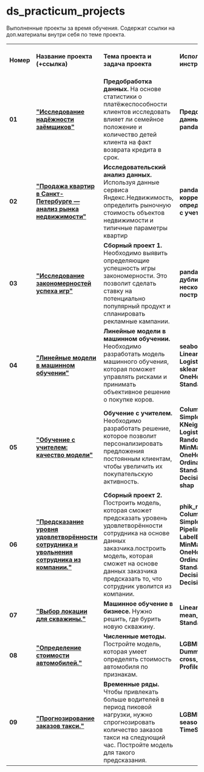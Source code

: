 # ds_practicum_projects
Выполненные проекты за время обучения. Содержат ссылки на доп.материалы внутри себя по теме проекта.
<br/>
<table>
    <tr>
        <td><b>Номер</b></td>
        <td><b>Название проекта (+ссылка)</b></td>
        <td><b>Тема проекта и задача проекта</b></td>
        <td><b>Используемые инструменты</b></td>
        <td><b>Темы инф. материалов и рекомендации ревьювера</b></td>
    </tr>
    <tr>
        <td> <b>01</b></td>
        <td><a href="https://github.com/DinoWithPython/ds_practicum_projects/tree/main/Надежность%20заемщиков" target="_blank"><b>"Исследование надёжности заёмщиков"</b></a></td>
        <td><b>Предобработка данных.</b> На основе статистики о платёжеспособности клиентов исследовать влияет ли семейное положение и количество детей клиента на факт возврата кредита в срок.</td>
        <td><b>Предобработка данных, python, pandas</b></td>
        <td>qcut, настройка юпитера, PEP8, plotly, SQL тренажер и задачки, Главред</td>
    </tr>
    <tr>
        <td> <b>02</b></td>
        <td><a href="https://github.com/DinoWithPython/ds_practicum_projects/tree/main/Анализ%20рынка%20недвижимости%20Питера" target="_blank"><b>"Продажа квартир в Санкт-Петербурге — анализ рынка недвижимости"</b></a></td>
        <td><b>Исследовательский анализ данных.</b> Используя данные сервиса Яндекс.Недвижимость, определить рыночную стоимость объектов недвижимости и типичные параметры квартир</td>
        <td><b>pandas, seaborn, корреляция, определение типа дат с учетом разных лет</b></td>
        <td>Kaggle, astype('datetime64[M]') для корректного учета месяца, habr по предобработке, seaborn</td>
    </tr>
    <tr>
        <td> <b>03</b></td>
        <td><a href="https://github.com/DinoWithPython/ds_practicum_projects/tree/main/Закономерности%20успеха%20игр" target="_blank"><b>"Исследование закономерностей успеха игр"</b></a></td>
        <td><b>Сборный проект 1.</b> Необходимо выявить определяющие успешность игры закономерности. Это позволит сделать ставку на потенциально популярный продукт и спланировать рекламные кампании.</td>
        <td><b>pandas, поиск дубликатов в нескольких столбцах, построение pie</b></td>
        <td>Книга по Matplolib, статьи построения усов и прочего, отношение между переменными</td>
    </tr>
    <tr>
        <td> <b>04</b></td>
        <td><a href="https://github.com/DinoWithPython/ds_practicum_projects/blob/main/04%20Линейные%20модели%20в%20машинном%20обучении.ipynb" target="_blank"><b>"Линейные модели в машинном обучении"</b></a></td>
        <td><b>Линейные модели в машинном обучении.</b> Необходимо разработать модель машинного обучения, которая поможет  управлять рисками и принимать объективное решение о покупке коров.</td>
        <td><b>seaborn, LinearRegression, LogisticRegression, sklearn.metrics, OneHotEncoder, StandardScaler</b></td>
        <td>Огромное количество полезных комментариев от ревьювера, помимо этого ссылки на разные статьи, пайплайны и прочее.</td>
    </tr>
    <tr>
        <td> <b>05</b></td>
        <td><a href="https://github.com/DinoWithPython/ds_practicum_projects/blob/main/05%20Обучение%20с%20учителем.ipynb" target="_blank"><b>"Обучение с учителем: качество модели"</b></a></td>
        <td><b>Обучение с учителем.</b> Необходимо разработать решение, которое позволит персонализировать предложения постоянным клиентам, чтобы увеличить их покупательскую активность.</td>
        <td><b>ColumnTransformer, SimpleImputer, KNeighborsClassifier, LogisticRegression, RandomizedSearchCV, MinMaxScaler, OneHotEncoder, OrdinalEncoder, StandardScaler, SVC, DecisionTreeClassifier, shap</b></td>
        <td>Подробный разбор метрики ROC AUC, учебник по машинному обучению.</td>
    </tr>
    <tr>
        <td> <b>06</b></td>
        <td><a href="https://github.com/DinoWithPython/ds_practicum_projects/blob/main/06%20Сборный%20проект%202(Предсказание%20уровня%20удовлетворенности%20сотрудника%20и%20факт%20увольнения).ipynb" target="_blank"><b>"Предсказание уровня удовлетворённости сотрудника и увольнения сотрудника из компании."</b></a></td>
        <td><b>Сборный проект 2.</b> Построить модель, которая сможет предсказать уровень удовлетворённости сотрудника на основе данных заказчика.построить модель, которая сможет на основе данных заказчика предсказать то, что сотрудник уволится из компании.</td>
        <td><b>phik_matrix, ColumnTransformer, SimpleImputer, Pipeline, LabelEncoder, MinMaxScaler, OneHotEncoder, OrdinalEncoder, StandardScaler, DecisionTreeClassifier, DecisionTreeRegressor</b></td>
        <td>Материалы для более углубленного погружения в машинное обучение.</td>
    </tr>
    <tr>
        <td> <b>07</b></td>
        <td><a href="https://github.com/DinoWithPython/ds_practicum_projects/blob/main/07%20Выбор%20локации%20для%20скважины.ipynb" target="_blank"><b>"Выбор локации для скважины."</b></a></td>
        <td><b>Машинное обучение в бизнесе.</b> Нужно решить, где бурить новую скважину.</td>
        <td><b>LinearRegression, mean_squared_error, StandardScaler </b></td>
        <td>Материалы по теме машинного обучения для бизнеса.</td>
    </tr>
    <tr>
        <td> <b>08</b></td>
        <td><a href="https://github.com/DinoWithPython/ds_practicum_projects/blob/main/08%20Определение%20стоимости%20автомобилей.ipynb" target="_blank"><b>"Определение стоимости автомобилей."</b></a></td>
        <td><b>Численные методы.</b> Постройте модель, которая умеет определять стоимость автомобиля по признакам.</td>
        <td><b>LGBMRegressor, DummyRegressor, cross_val_score, ProfileReport </b></td>
        <td>Материалы по теме оптимизации моделей.</td>
    </tr>
    <tr>
        <td> <b>09</b></td>
        <td><a href="https://github.com/DinoWithPython/ds_practicum_projects/blob/main/09%20Прогнозирование%20заказов%20такси.ipynb" target="_blank"><b>"Прогнозирование заказов такси."</b></a></td>
        <td><b>Временные ряды.</b> Чтобы привлекать больше водителей в период пиковой нагрузки, нужно спрогнозировать количество заказов такси на следующий час. Постройте модель для такого предсказания.</td>
        <td><b>LGBMRegressor, seasonal_decompose, TimeSeriesSplit </b></td>
        <td>Ссылки на лекции по временным рядам, чтобы лучше разобраться в теме.</td>
    </tr>
</table>